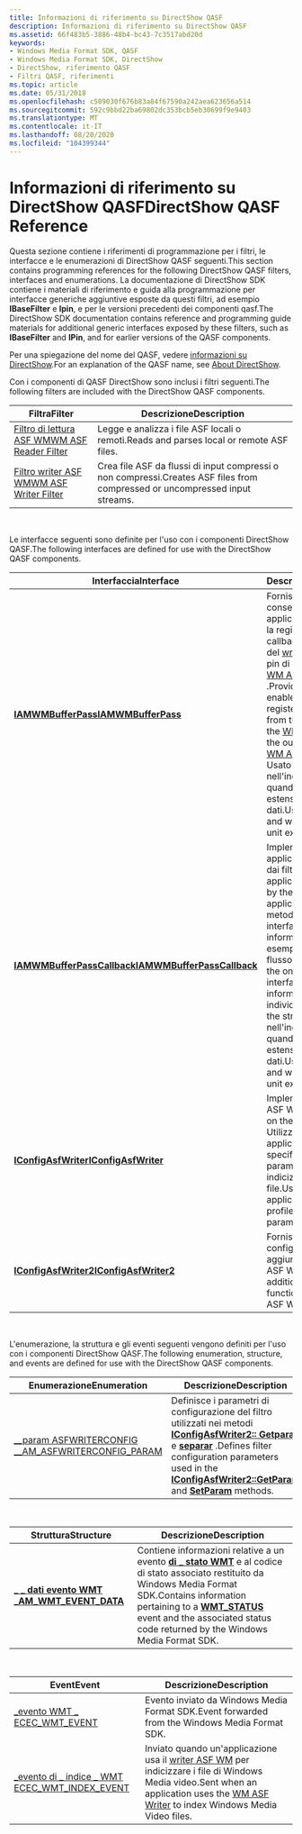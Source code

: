 ```yaml
---
title: Informazioni di riferimento su DirectShow QASF
description: Informazioni di riferimento su DirectShow QASF
ms.assetid: 66f483b5-3886-48b4-bc43-7c3517abd20d
keywords:
- Windows Media Format SDK, QASF
- Windows Media Format SDK, DirectShow
- DirectShow, riferimento QASF
- Filtri QASF, riferimenti
ms.topic: article
ms.date: 05/31/2018
ms.openlocfilehash: c509030f676b83a84f67590a242aea623656a514
ms.sourcegitcommit: 592c9bbd22ba69802dc353bcb5eb30699f9e9403
ms.translationtype: MT
ms.contentlocale: it-IT
ms.lasthandoff: 08/20/2020
ms.locfileid: "104399344"
---
```

# <a name="directshow-qasf-reference"></a><span data-ttu-id="91a93-107">Informazioni di riferimento su DirectShow QASF</span><span class="sxs-lookup"><span data-stu-id="91a93-107">DirectShow QASF Reference</span></span>

<span data-ttu-id="91a93-108">Questa sezione contiene i riferimenti di programmazione per i filtri, le interfacce e le enumerazioni di DirectShow QASF seguenti.</span><span class="sxs-lookup"><span data-stu-id="91a93-108">This section contains programming references for the following DirectShow QASF filters, interfaces and enumerations.</span></span> <span data-ttu-id="91a93-109">La documentazione di DirectShow SDK contiene i materiali di riferimento e guida alla programmazione per interfacce generiche aggiuntive esposte da questi filtri, ad esempio **IBaseFilter** e **Ipin**, e per le versioni precedenti dei componenti qasf.</span><span class="sxs-lookup"><span data-stu-id="91a93-109">The DirectShow SDK documentation contains reference and programming guide materials for additional generic interfaces exposed by these filters, such as **IBaseFilter** and **IPin**, and for earlier versions of the QASF components.</span></span>

<span data-ttu-id="91a93-110">Per una spiegazione del nome del QASF, vedere [informazioni su DirectShow](about-directshow.md).</span><span class="sxs-lookup"><span data-stu-id="91a93-110">For an explanation of the QASF name, see [About DirectShow](about-directshow.md).</span></span>

<span data-ttu-id="91a93-111">Con i componenti di QASF DirectShow sono inclusi i filtri seguenti.</span><span class="sxs-lookup"><span data-stu-id="91a93-111">The following filters are included with the DirectShow QASF components.</span></span>



| <span data-ttu-id="91a93-112">Filtra</span><span class="sxs-lookup"><span data-stu-id="91a93-112">Filter</span></span>                                           | <span data-ttu-id="91a93-113">Descrizione</span><span class="sxs-lookup"><span data-stu-id="91a93-113">Description</span></span>                                                      |
|--------------------------------------------------|------------------------------------------------------------------|
| [<span data-ttu-id="91a93-114">Filtro di lettura ASF WM</span><span class="sxs-lookup"><span data-stu-id="91a93-114">WM ASF Reader Filter</span></span>](wm-asf-reader-filter.md) | <span data-ttu-id="91a93-115">Legge e analizza i file ASF locali o remoti.</span><span class="sxs-lookup"><span data-stu-id="91a93-115">Reads and parses local or remote ASF files.</span></span>                      |
| [<span data-ttu-id="91a93-116">Filtro writer ASF WM</span><span class="sxs-lookup"><span data-stu-id="91a93-116">WM ASF Writer Filter</span></span>](wm-asf-writer-filter.md) | <span data-ttu-id="91a93-117">Crea file ASF da flussi di input compressi o non compressi.</span><span class="sxs-lookup"><span data-stu-id="91a93-117">Creates ASF files from compressed or uncompressed input streams.</span></span> |



 

<span data-ttu-id="91a93-118">Le interfacce seguenti sono definite per l'uso con i componenti DirectShow QASF.</span><span class="sxs-lookup"><span data-stu-id="91a93-118">The following interfaces are defined for use with the DirectShow QASF components.</span></span>



| <span data-ttu-id="91a93-119">Interfaccia</span><span class="sxs-lookup"><span data-stu-id="91a93-119">Interface</span></span>                                                  | <span data-ttu-id="91a93-120">Descrizione</span><span class="sxs-lookup"><span data-stu-id="91a93-120">Description</span></span>                                                                                                                                                                                                                                                                   |
|------------------------------------------------------------|-------------------------------------------------------------------------------------------------------------------------------------------------------------------------------------------------------------------------------------------------------------------------------|
| [<span data-ttu-id="91a93-121">**IAMWMBufferPass**</span><span class="sxs-lookup"><span data-stu-id="91a93-121">**IAMWMBufferPass**</span></span>](/previous-versions/windows/desktop/api/dshowasf/nn-dshowasf-iamwmbufferpass)                 | <span data-ttu-id="91a93-122">Fornisce un metodo che consente alle applicazioni di eseguire la registrazione per i callback dai pin di input del [writer ASF WM](wm-asf-writer-filter.md) o dei pin di output del filtro [WM ASF Reader](wm-asf-reader-filter.md) .</span><span class="sxs-lookup"><span data-stu-id="91a93-122">Provides a method that enables applications to register for callbacks from the input pins of the [WM ASF Writer](wm-asf-writer-filter.md) or the output pins of the [WM ASF Reader](wm-asf-reader-filter.md) filter.</span></span> <span data-ttu-id="91a93-123">Usato nell'indicizzazione e quando si aggiungono estensioni di unità dati.</span><span class="sxs-lookup"><span data-stu-id="91a93-123">Used in indexing and when adding data unit extensions.</span></span> |
| [<span data-ttu-id="91a93-124">**IAMWMBufferPassCallback**</span><span class="sxs-lookup"><span data-stu-id="91a93-124">**IAMWMBufferPassCallback**</span></span>](/previous-versions/windows/desktop/api/dshowasf/nn-dshowasf-iamwmbufferpasscallback) | <span data-ttu-id="91a93-125">Implementato dalle applicazioni e chiamato dai filtri.</span><span class="sxs-lookup"><span data-stu-id="91a93-125">Implemented by applications and called by the filters.</span></span> <span data-ttu-id="91a93-126">Le applicazioni usano il metodo One su questa interfaccia per ottenere informazioni sui singoli esempi nel flusso.</span><span class="sxs-lookup"><span data-stu-id="91a93-126">Applications use the one method on this interface to obtain information about individual samples in the stream.</span></span> <span data-ttu-id="91a93-127">Usato nell'indicizzazione e quando si aggiungono estensioni di unità dati.</span><span class="sxs-lookup"><span data-stu-id="91a93-127">Used in indexing and when adding data unit extensions.</span></span>                                                 |
| <span data-ttu-id="91a93-128">[**IConfigAsfWriter**](/previous-versions/windows/desktop/legacy/dd743205(v=vs.85))</span><span class="sxs-lookup"><span data-stu-id="91a93-128">[**IConfigAsfWriter**](/previous-versions/windows/desktop/legacy/dd743205(v=vs.85))</span></span>               | <span data-ttu-id="91a93-129">Implementato nel writer ASF WM.</span><span class="sxs-lookup"><span data-stu-id="91a93-129">Implemented on the WM ASF Writer.</span></span> <span data-ttu-id="91a93-130">Utilizzato dalle applicazioni per specificare i profili e i parametri di indicizzazione per il file.</span><span class="sxs-lookup"><span data-stu-id="91a93-130">Used by applications to specify profiles and indexing parameters for the file.</span></span>                                                                                                                                                              |
| <span data-ttu-id="91a93-131">[**IConfigAsfWriter2**](/previous-versions/windows/desktop/legacy/dd743206(v=vs.85))</span><span class="sxs-lookup"><span data-stu-id="91a93-131">[**IConfigAsfWriter2**](/previous-versions/windows/desktop/legacy/dd743206(v=vs.85))</span></span>             | <span data-ttu-id="91a93-132">Fornisce funzioni di configurazione aggiuntive sul writer ASF WM.</span><span class="sxs-lookup"><span data-stu-id="91a93-132">Provides additional configuration functions on the WM ASF Writer.</span></span>                                                                                                                                                                                                             |



 

<span data-ttu-id="91a93-133">L'enumerazione, la struttura e gli eventi seguenti vengono definiti per l'uso con i componenti DirectShow QASF.</span><span class="sxs-lookup"><span data-stu-id="91a93-133">The following enumeration, structure, and events are defined for use with the DirectShow QASF components.</span></span>



| <span data-ttu-id="91a93-134">Enumerazione</span><span class="sxs-lookup"><span data-stu-id="91a93-134">Enumeration</span></span>                                                               | <span data-ttu-id="91a93-135">Descrizione</span><span class="sxs-lookup"><span data-stu-id="91a93-135">Description</span></span>                                                                                                                                                                       |
|---------------------------------------------------------------------------|-----------------------------------------------------------------------------------------------------------------------------------------------------------------------------------|
| <span data-ttu-id="91a93-136">[\_\_param ASFWRITERCONFIG \_](/previous-versions/windows/desktop/legacy/dd758054(v=vs.85))</span><span class="sxs-lookup"><span data-stu-id="91a93-136">[\_AM\_ASFWRITERCONFIG\_PARAM](/previous-versions/windows/desktop/legacy/dd758054(v=vs.85))</span></span> | <span data-ttu-id="91a93-137">Definisce i parametri di configurazione del filtro utilizzati nei metodi [**IConfigAsfWriter2:: Getparat**](iconfigasfwriter2-getparam.md) e [**separar**](iconfigasfwriter2-setparam.md) .</span><span class="sxs-lookup"><span data-stu-id="91a93-137">Defines filter configuration parameters used in the [**IConfigAsfWriter2::GetParam**](iconfigasfwriter2-getparam.md) and [**SetParam**](iconfigasfwriter2-setparam.md) methods.</span></span> |



 



| <span data-ttu-id="91a93-138">Struttura</span><span class="sxs-lookup"><span data-stu-id="91a93-138">Structure</span></span>                                         | <span data-ttu-id="91a93-139">Descrizione</span><span class="sxs-lookup"><span data-stu-id="91a93-139">Description</span></span>                                                                                                                                           |
|---------------------------------------------------|-------------------------------------------------------------------------------------------------------------------------------------------------------|
| [<span data-ttu-id="91a93-140">**\_ \_ dati evento WMT \_**</span><span class="sxs-lookup"><span data-stu-id="91a93-140">**AM\_WMT\_EVENT\_DATA**</span></span>](/previous-versions/windows/desktop/api/evcode/ns-evcode-am_wmt_event_data) | <span data-ttu-id="91a93-141">Contiene informazioni relative a un evento [**di \_ stato WMT**](/previous-versions/windows/desktop/api/Wmsdkidl/ne-wmsdkidl-wmt_status) e al codice di stato associato restituito da Windows Media Format SDK.</span><span class="sxs-lookup"><span data-stu-id="91a93-141">Contains information pertaining to a [**WMT\_STATUS**](/previous-versions/windows/desktop/api/Wmsdkidl/ne-wmsdkidl-wmt_status) event and the associated status code returned by the Windows Media Format SDK.</span></span> |



 



| <span data-ttu-id="91a93-142">Event</span><span class="sxs-lookup"><span data-stu-id="91a93-142">Event</span></span>                                           | <span data-ttu-id="91a93-143">Descrizione</span><span class="sxs-lookup"><span data-stu-id="91a93-143">Description</span></span>                                                                                                     |
|-------------------------------------------------|-----------------------------------------------------------------------------------------------------------------|
| [<span data-ttu-id="91a93-144">\_evento WMT \_ EC</span><span class="sxs-lookup"><span data-stu-id="91a93-144">EC\_WMT\_EVENT</span></span>](ec-wmt-event.md)              | <span data-ttu-id="91a93-145">Evento inviato da Windows Media Format SDK.</span><span class="sxs-lookup"><span data-stu-id="91a93-145">Event forwarded from the Windows Media Format SDK.</span></span>                                                              |
| [<span data-ttu-id="91a93-146">\_evento di \_ indice \_ WMT EC</span><span class="sxs-lookup"><span data-stu-id="91a93-146">EC\_WMT\_INDEX\_EVENT</span></span>](ec-wmt-index-event.md) | <span data-ttu-id="91a93-147">Inviato quando un'applicazione usa il [writer ASF WM](wm-asf-writer-filter.md) per indicizzare i file di Windows Media video.</span><span class="sxs-lookup"><span data-stu-id="91a93-147">Sent when an application uses the [WM ASF Writer](wm-asf-writer-filter.md) to index Windows Media Video files.</span></span> |



 

 

 